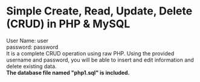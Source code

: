 # Simple Create, Read, Update, Delete (CRUD) in PHP & MySQL
User Name: user <br>
password: password <br>
It is a complete CRUD operation using raw PHP. Using the provided username and password, you will be able to insert and edit information and delete existing data. <br>
<b>The database file named "php1.sql" is included.</b>
